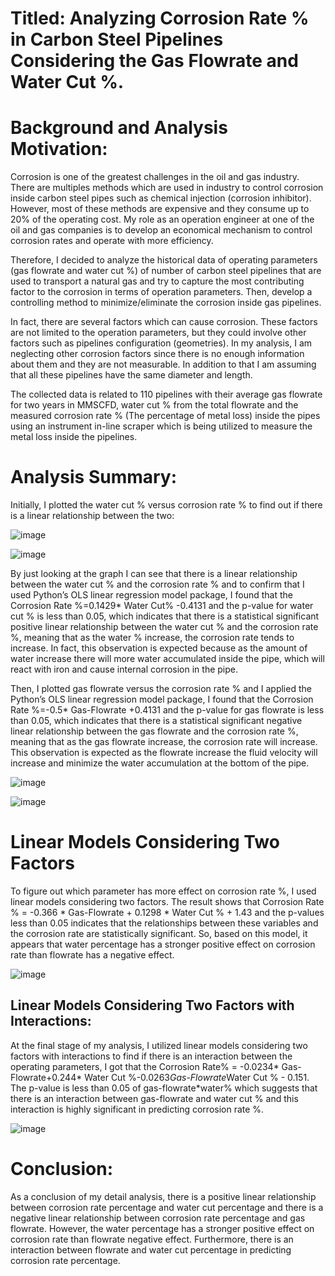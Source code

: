 # Titled: Analyzing Corrosion Rate % in Carbon Steel Pipelines Considering the Gas Flowrate and Water Cut %. 

# Background and Analysis Motivation:
Corrosion is one of the greatest challenges in the oil and gas industry. There are multiples methods which are used in industry to control corrosion inside carbon steel pipes such as chemical injection (corrosion inhibitor). However, most of these methods are expensive and they consume up to 20% of the operating cost. My role as an operation engineer at one of the oil and gas companies is to develop an economical mechanism to control corrosion rates and operate with more efficiency. 

Therefore, I decided to analyze the historical data of operating parameters (gas flowrate and water cut %) of number of carbon steel pipelines that are used to transport a natural gas and try to capture the most contributing factor to the corrosion in terms of operation parameters. Then, develop a controlling method to minimize/eliminate the corrosion inside gas pipelines. 

In fact, there are several factors which can cause corrosion. These factors are not limited to the operation parameters, but they could involve other factors such as pipelines configuration (geometries). In my analysis, I am neglecting other corrosion factors since there is no enough information about them and they are not measurable.  In addition to that I am assuming that all these pipelines have the same diameter and length. 

The collected data is related to 110 pipelines with their average gas flowrate for two years in MMSCFD, water cut % from the total flowrate and the measured corrosion rate % (The percentage of metal loss) inside the pipes using an instrument in-line scraper which is being utilized to measure the metal loss inside the pipelines. 

# Analysis Summary: 
Initially, I plotted the water cut % versus corrosion rate % to find out if there is a linear relationship between the two: 


![image](https://github.com/AhmedJabbari/CHE-2410-Project-1/assets/148829971/16bb47fa-843e-4c18-bfe8-0581911d2f6a)

 ![image](https://github.com/AhmedJabbari/CHE-2410-Project-1/assets/148829971/20a62018-94d6-43d6-9266-39621a749f95)


By just looking at the graph I can see that there is a linear relationship between the water cut % and the corrosion rate % and to confirm that I used Python’s OLS linear regression model package, I found that the Corrosion Rate %=0.1429* Water Cut% -0.4131 and the p-value for water cut % is less than 0.05, which indicates that there is a statistical significant positive linear relationship between the water cut % and the corrosion rate %, meaning that as the water % increase, the corrosion rate tends to increase. In fact, this observation is expected because as the amount of water increase there will more water accumulated inside the pipe, which will react with iron and cause internal corrosion in the pipe.   

Then, I plotted gas flowrate versus the corrosion rate % and I applied the Python’s OLS linear regression model package, I found that the Corrosion Rate %=-0.5* Gas-Flowrate +0.4131 and the p-value for gas flowrate is less than 0.05, which indicates that there is a statistical significant negative linear relationship between the gas flowrate and the corrosion rate %, meaning that as the gas flowrate increase, the corrosion rate will increase. This observation is expected as the flowrate increase the fluid velocity will increase and minimize the water accumulation at the bottom of the pipe. 

![image](https://github.com/AhmedJabbari/CHE-2410-Project-1/assets/148829971/34a6453a-9fa0-40f1-a0a3-50152ee93397)


![image](https://github.com/AhmedJabbari/CHE-2410-Project-1/assets/148829971/a9db29b0-70db-4c9d-9523-7f756b869e59)


 
# Linear Models Considering Two Factors #
To figure out which parameter has more effect on corrosion rate %, I used linear models considering two factors. The result shows that Corrosion Rate % = -0.366 * Gas-Flowrate + 0.1298 * Water Cut % + 1.43 and the p-values less than 0.05 indicates that the relationships between these variables and the corrosion rate are statistically significant. So, based on this model, it appears that water percentage has a stronger positive effect on corrosion rate than flowrate has a negative effect.

![image](https://github.com/AhmedJabbari/CHE-2410-Project-1/assets/148829971/bff8e49c-a0f6-426f-bcbc-7f207dbb171c)


 ## Linear Models Considering Two Factors with Interactions:
At the final stage of my analysis, I utilized linear models considering two factors with interactions to find if there is an interaction between the operating parameters, I got that the Corrosion Rate% = -0.0234* Gas-Flowrate+0.244* Water Cut %-0.0263*Gas-Flowrate*Water Cut % - 0.151. The p-value is less than 0.05 of gas-flowrate*water% which suggests that there is an interaction between gas-flowrate and water cut % and this interaction is highly significant in predicting corrosion rate %.


![image](https://github.com/AhmedJabbari/CHE-2410-Project-1/assets/148829971/ac4e2cd7-84c9-4885-896c-0a5fa3409bda)


 
# Conclusion:
As a conclusion of my detail analysis, there is a positive linear relationship between corrosion rate percentage and water cut percentage and there is a negative linear relationship between corrosion rate percentage and gas flowrate. However, the water percentage has a stronger positive effect on corrosion rate than flowrate negative effect. Furthermore, there is an interaction between flowrate and water cut percentage in predicting corrosion rate percentage. 
